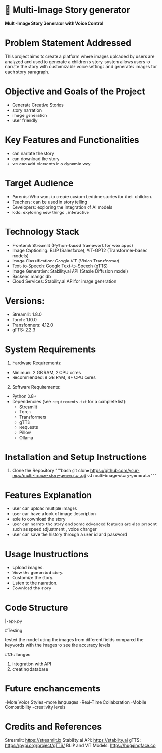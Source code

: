 # 🧙 Multi-Image Story generator 


**Multi-Image Story Generator with Voice Control**

# Problem Statement Addressed
This project aims to create a platform where images uploaded by users are analyzed and used to generate a  children's story.  system allows users to narrate the story with customizable voice settings and generates images for each story paragraph.



# Objective and Goals of the Project
- Generate Creative Stories
- story narration
- image generation
- user friendly


# Key Features and Functionalities
- can narrate the story
- can download the story
- we can add elements in a dynamic way

# Target Audience
- Parents: Who want to create custom bedtime stories for their children.
- Teachers: can be used in story telling
- Developers: exploring the integration of AI models 
- kids: exploring new things , interactive


# Technology Stack

- Frontend: Streamlit (Python-based framework for web apps)
- Image Captioning: BLIP (Salesforce), ViT-GPT2 (Transformer-based models)
- Image Classification: Google ViT (Vision Transformer)
- Text-to-Speech: Google Text-to-Speech (gTTS)
- Image Generation: Stability.ai API (Stable Diffusion model)
- Backend:mango db
- Cloud Services: Stability.ai API for image generation

# Versions:
- Streamlit: 1.8.0
- Torch: 1.10.0
- Transformers: 4.12.0
- gTTS: 2.2.3



# System Requirements

1) Hardware Requirements:
- Minimum: 2 GB RAM, 2 CPU cores
- Recommended: 8 GB RAM, 4+ CPU cores

2) Software Requirements:
- Python 3.8+
- Dependencies (see `requirements.txt` for a complete list):
  - Streamlit
  - Torch
  - Transformers
  - gTTS
  - Requests
  - Pillow
  - Ollama

# Installation and Setup Instructions

 1. Clone the Repository
"""bash
git clone https://github.com/your-repo/multi-image-story-generator.git
cd multi-image-story-generator"""


# Features Explanation

- user can upload multiple images
- user can have a look of image description
- able to download the story
- user can narrate the story and some advanced features are also present such as speed adjustment , voice changer
- user can save the history through a user id and password


# Usage Inustructions

- Upload images.
- View the generated story.
- Customize the story.
- Listen to the narration.
- Download the story

# Code Structure
|-app.py


#Testing 

tested the model using the images from different fields
compared the keywords with the images to see the accuracy levels


#Challenges 

1) integration with API
2) creating database


# Future enchancements

-More Voice Styles
-more languages
-Real-Time Collaboration
-Mobile Compatibility
-creativity levels


# Credits and References
Streamlit: https://streamlit.io
Stability.ai API: https://stability.ai
gTTS: https://pypi.org/project/gTTS/
BLIP and ViT Models: https://huggingface.co
